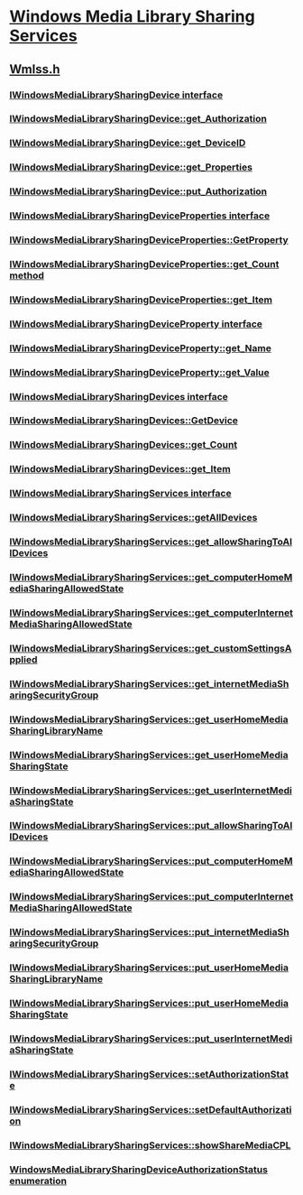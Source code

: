 # [Windows Media Library Sharing Services](index.md)
## [Wmlss.h](../wmlss/index.md)
### [IWindowsMediaLibrarySharingDevice interface](../wmlss/nn-wmlss-iwindowsmedialibrarysharingdevice.md)
### [IWindowsMediaLibrarySharingDevice::get_Authorization](../wmlss/nf-wmlss-iwindowsmedialibrarysharingdevice-get_authorization.md)
### [IWindowsMediaLibrarySharingDevice::get_DeviceID](../wmlss/nf-wmlss-iwindowsmedialibrarysharingdevice-get_deviceid.md)
### [IWindowsMediaLibrarySharingDevice::get_Properties](../wmlss/nf-wmlss-iwindowsmedialibrarysharingdevice-get_properties.md)
### [IWindowsMediaLibrarySharingDevice::put_Authorization](../wmlss/nf-wmlss-iwindowsmedialibrarysharingdevice-put_authorization.md)
### [IWindowsMediaLibrarySharingDeviceProperties interface](../wmlss/nn-wmlss-iwindowsmedialibrarysharingdeviceproperties.md)
### [IWindowsMediaLibrarySharingDeviceProperties::GetProperty](../wmlss/nf-wmlss-iwindowsmedialibrarysharingdeviceproperties-getproperty.md)
### [IWindowsMediaLibrarySharingDeviceProperties::get_Count method](../wmlss/nf-wmlss-iwindowsmedialibrarysharingdeviceproperties-get_count.md)
### [IWindowsMediaLibrarySharingDeviceProperties::get_Item](../wmlss/nf-wmlss-iwindowsmedialibrarysharingdeviceproperties-get_item.md)
### [IWindowsMediaLibrarySharingDeviceProperty interface](../wmlss/nn-wmlss-iwindowsmedialibrarysharingdeviceproperty.md)
### [IWindowsMediaLibrarySharingDeviceProperty::get_Name](../wmlss/nf-wmlss-iwindowsmedialibrarysharingdeviceproperty-get_name.md)
### [IWindowsMediaLibrarySharingDeviceProperty::get_Value](../wmlss/nf-wmlss-iwindowsmedialibrarysharingdeviceproperty-get_value.md)
### [IWindowsMediaLibrarySharingDevices interface](../wmlss/nn-wmlss-iwindowsmedialibrarysharingdevices.md)
### [IWindowsMediaLibrarySharingDevices::GetDevice](../wmlss/nf-wmlss-iwindowsmedialibrarysharingdevices-getdevice.md)
### [IWindowsMediaLibrarySharingDevices::get_Count](../wmlss/nf-wmlss-iwindowsmedialibrarysharingdevices-get_count.md)
### [IWindowsMediaLibrarySharingDevices::get_Item](../wmlss/nf-wmlss-iwindowsmedialibrarysharingdevices-get_item.md)
### [IWindowsMediaLibrarySharingServices interface](../wmlss/nn-wmlss-iwindowsmedialibrarysharingservices.md)
### [IWindowsMediaLibrarySharingServices::getAllDevices](../wmlss/nf-wmlss-iwindowsmedialibrarysharingservices-getalldevices.md)
### [IWindowsMediaLibrarySharingServices::get_allowSharingToAllDevices](../wmlss/nf-wmlss-iwindowsmedialibrarysharingservices-get_allowsharingtoalldevices.md)
### [IWindowsMediaLibrarySharingServices::get_computerHomeMediaSharingAllowedState](../wmlss/nf-wmlss-iwindowsmedialibrarysharingservices-get_computerhomemediasharingallowedstate.md)
### [IWindowsMediaLibrarySharingServices::get_computerInternetMediaSharingAllowedState](../wmlss/nf-wmlss-iwindowsmedialibrarysharingservices-get_computerinternetmediasharingallowedstate.md)
### [IWindowsMediaLibrarySharingServices::get_customSettingsApplied](../wmlss/nf-wmlss-iwindowsmedialibrarysharingservices-get_customsettingsapplied.md)
### [IWindowsMediaLibrarySharingServices::get_internetMediaSharingSecurityGroup](../wmlss/nf-wmlss-iwindowsmedialibrarysharingservices-get_internetmediasharingsecuritygroup.md)
### [IWindowsMediaLibrarySharingServices::get_userHomeMediaSharingLibraryName](../wmlss/nf-wmlss-iwindowsmedialibrarysharingservices-get_userhomemediasharinglibraryname.md)
### [IWindowsMediaLibrarySharingServices::get_userHomeMediaSharingState](../wmlss/nf-wmlss-iwindowsmedialibrarysharingservices-get_userhomemediasharingstate.md)
### [IWindowsMediaLibrarySharingServices::get_userInternetMediaSharingState](../wmlss/nf-wmlss-iwindowsmedialibrarysharingservices-get_userinternetmediasharingstate.md)
### [IWindowsMediaLibrarySharingServices::put_allowSharingToAllDevices](../wmlss/nf-wmlss-iwindowsmedialibrarysharingservices-put_allowsharingtoalldevices.md)
### [IWindowsMediaLibrarySharingServices::put_computerHomeMediaSharingAllowedState](../wmlss/nf-wmlss-iwindowsmedialibrarysharingservices-put_computerhomemediasharingallowedstate.md)
### [IWindowsMediaLibrarySharingServices::put_computerInternetMediaSharingAllowedState](../wmlss/nf-wmlss-iwindowsmedialibrarysharingservices-put_computerinternetmediasharingallowedstate.md)
### [IWindowsMediaLibrarySharingServices::put_internetMediaSharingSecurityGroup](../wmlss/nf-wmlss-iwindowsmedialibrarysharingservices-put_internetmediasharingsecuritygroup.md)
### [IWindowsMediaLibrarySharingServices::put_userHomeMediaSharingLibraryName](../wmlss/nf-wmlss-iwindowsmedialibrarysharingservices-put_userhomemediasharinglibraryname.md)
### [IWindowsMediaLibrarySharingServices::put_userHomeMediaSharingState](../wmlss/nf-wmlss-iwindowsmedialibrarysharingservices-put_userhomemediasharingstate.md)
### [IWindowsMediaLibrarySharingServices::put_userInternetMediaSharingState](../wmlss/nf-wmlss-iwindowsmedialibrarysharingservices-put_userinternetmediasharingstate.md)
### [IWindowsMediaLibrarySharingServices::setAuthorizationState](../wmlss/nf-wmlss-iwindowsmedialibrarysharingservices-setauthorizationstate.md)
### [IWindowsMediaLibrarySharingServices::setDefaultAuthorization](../wmlss/nf-wmlss-iwindowsmedialibrarysharingservices-setdefaultauthorization.md)
### [IWindowsMediaLibrarySharingServices::showShareMediaCPL](../wmlss/nf-wmlss-iwindowsmedialibrarysharingservices-showsharemediacpl.md)
### [WindowsMediaLibrarySharingDeviceAuthorizationStatus enumeration](../wmlss/ne-wmlss-windowsmedialibrarysharingdeviceauthorizationstatus.md)
